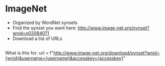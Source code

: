 # ImageNet

* Organized by WordNet synsets
* Find the synset you want here: http://www.image-net.org/synset?wnid=n02084071
* Download a list of URLs

## 

What is this for: url = f"http://www.image-net.org/download/synset?wnid={wnid}&username={username}&accesskey={accesskey}"
